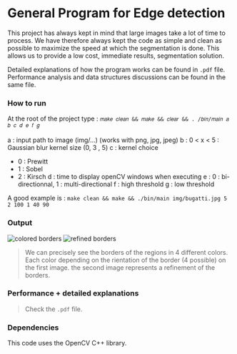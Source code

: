# General Program for Edge detection

This project has always kept in mind that large images take a lot of time to process. 
We have therefore always kept the code as simple and clean as possible to maximize the speed at which the segmentation is done. This allows us to
provide a low cost, immediate results, segmentation solution.

Detailed explanations of how the program works can be found in ```.pdf``` file. <br>
Performance analysis and data structures discussions can be found in the same file. <br>

### How to run

At the root of the project type :
```𝑚𝑎𝑘𝑒 𝑐𝑙𝑒𝑎𝑛 && 𝑚𝑎𝑘𝑒 && 𝑐𝑙𝑒𝑎𝑟 && . /𝑏𝑖𝑛/𝑚𝑎𝑖𝑛 𝑎 𝑏 𝑐 𝑑 𝑒 𝑓 𝑔```<br> <br>
a : input path to image (img/...) (works with png, jpg, jpeg)
b : 0 < x < 5 : Gaussian blur kernel size (0, 3 , 5)
c : kernel choice
- 0 : Prewitt
- 1 : Sobel
- 2 : Kirsch
d : time to display openCV windows when executing
e : 0 : bi-directionnal, 1 : multi-directional
f : high threshold
g : low threshold

A good example is : ```make clean && make && ./bin/main img/bugatti.jpg 5 2 100 1 40 90```

### Output

![colored borders](img/color_multi.png?raw=true "Colored border")
![refined borders](img/affinage_multi.png.jpg?raw=true "Refined borders") <br>

> We can precisely see the borders of the regions in 4 different colors. Each color depending on the rientation of the border (4 possible) on the first image. the second image represents a refinement of the borders. <br>

### Performance + detailed explanations

> Check the ```.pdf``` file.


### Dependencies 

This code uses the OpenCV C++ library.




